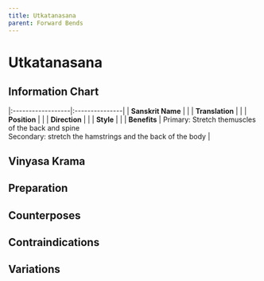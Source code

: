 ```yaml
---
title: Utkatanasana
parent: Forward Bends
---
```


# Utkatanasana

## Information Chart

|:------------------|:---------------|
| **Sanskrit Name**     |      |
| **Translation**       |    |
| **Position**          |    |
| **Direction**         |     |
| **Style**             |     |
| **Benefits**          | Primary: Stretch themuscles of the back and spine <br> Secondary: stretch the hamstrings and the back of the body   |


## Vinyasa Krama 

## Preparation 

## Counterposes

## Contraindications

## Variations
